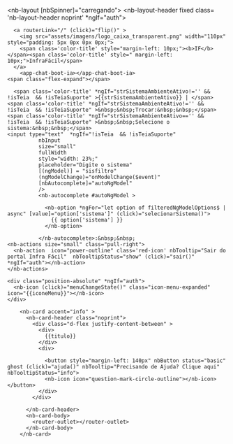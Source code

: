 <nb-layout [nbSpinner]="carregando">
  <nb-layout-header fixed class= 'nb-layout-header noprint' *ngIf="auth">

      <a routerLink="/" (click)="flip()" >
        <img src="assets/imagens/logo_caixa_transparent.png" width="110px" style="padding: 5px 0px 0px 0px;">
        <span class='color-title' style="margin-left: 10px;"><b>IF</b></span><span class='color-title' style=" margin-left: 10px;">InfraFácil</span>
      </a>      
        <app-chat-boot-ia></app-chat-boot-ia>
    <span class="flex-expand"></span>
    
      <span class='color-title' *ngIf="strSistemaAmbienteAtivo!='' && !isTeia  && !isTeiaSuporte" >{{strSistemaAmbienteAtivo}} | </span>
    <span class='color-title' *ngIf="strSistemaAmbienteAtivo!='' && !isTeia  && !isTeiaSuporte" >&nbsp;&nbsp;Trocar:&nbsp;&nbsp;</span>
    <span class='color-title' *ngIf="strSistemaAmbienteAtivo=='' && !isTeia  && !isTeiaSuporte" >&nbsp;&nbsp;Selecione o sistema:&nbsp;&nbsp;</span>
    <input type="text"  *ngIf="!isTeia  && !isTeiaSuporte"
              nbInput 
              size="small" 
              fullWidth
              style="width: 23%;"
              placeholder="Digite o sistema"
              [(ngModel)] = "sisfiltro" 
              (ngModelChange)="onModelChange($event)"
              [nbAutocomplete]="autoNgModel"
              />
              <nb-autocomplete #autoNgModel >

                <nb-option *ngFor="let option of filteredNgModelOptions$ | async" [value]="option['sistema']" (click)="selecionarSistema()">
                  {{ option['sistema'] }}
                </nb-option>
          
              </nb-autocomplete>:&nbsp;&nbsp;     
    <nb-actions size="small" class="pull-right">         
      <nb-action  icon="power-outline" class='red-icon' nbTooltip="Sair do portal Infra Fácil"  nbTooltipStatus="show" (click)="sair()" *ngIf="auth"></nb-action>
    </nb-actions> 
    
       
  </nb-layout-header>
  <nb-sidebar class="nb-sidebar" state="{{stateMenu}}" tag="menuside" [fixed]="false" *ngIf="auth">      
    <nb-menu [items]="items"></nb-menu>
  </nb-sidebar>

  <nb-layout-column class="position-relative {{backgroundClass}}">
    
    <div class="position-absolute" *ngIf="auth">
      <nb-icon (click)="menuChangeState()" class="icon-menu-expanded" icon="{{iconeMenu}}"></nb-icon>
    </div>
    
        <nb-card accent="info" >
          <nb-card-header class="noprint">
            <div class="d-flex justify-content-between" >
              <div>
                {{titulo}}
              </div>
              <div>

                <button style="margin-left: 140px" nbButton status="basic" ghost (click)="ajuda()" nbTooltip="Precisando de Ajuda? Clique aqui"  nbTooltipStatus="info">
                <nb-icon icon="question-mark-circle-outline"></nb-icon></button>
              </div>
            </div>            

          </nb-card-header>
          <nb-card-body>            
            <router-outlet></router-outlet>
          </nb-card-body>
        </nb-card> 

  </nb-layout-column>

</nb-layout>







